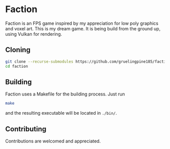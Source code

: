 # Faction

Faction is an FPS game inspired by my appreciation for low poly graphics and voxel art. This is my dream game. It is being build from the ground up, using Vulkan for rendering. 

## Cloning

```sh
git clone --recurse-submodules https://github.com/gruelingpine185/faction 
cd faction
```

## Building

Faction uses a Makefile for the building process. Just run

```sh
make
```

and the resulting executable will be located in `./bin/`.

## Contributing

Contributions are welcomed and appreciated.
